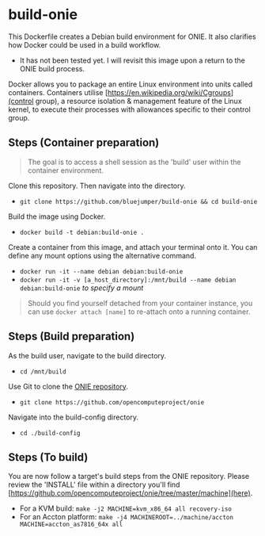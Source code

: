 # build-onie

This Dockerfile creates a Debian build environment for ONIE.
It also clarifies how Docker could be used in a build workflow. 

* It has not been tested yet. I will revisit this image upon a return to the ONIE build process.

Docker allows you to package an entire Linux environment into units called containers. Containers utilise [https://en.wikipedia.org/wiki/Cgroups](control group), a resource isolation & management feature of the Linux kernel, to execute their processes with allowances specific to their control group.

## Steps (Container preparation)
> The goal is to access a shell session as the 'build' user within the container environment.

Clone this repository. Then navigate into the directory.
* `git clone https://github.com/bluejumper/build-onie && cd build-onie`

Build the image using Docker.
* `docker build -t debian:build-onie .`

Create a container from this image, and attach your terminal onto it.
You can define any mount options using the alternative command.
* `docker run -it --name debian debian:build-onie`
* `docker run -it -v [a_host_directory]:/mnt/build --name debian debian:build-onie` *to specify a mount*
> Should you find yourself detached from your container instance, you can use `docker attach [name]` to re-attach onto a running container.

## Steps (Build preparation)
As the build user, navigate to the build directory.
* `cd /mnt/build`

Use Git to clone the [ONIE repository](https://github.com/opencomputeproject/onie "opencomputeproject/onie").
* `git clone https://github.com/opencomputeproject/onie`

Navigate into the build-config directory.
* `cd ./build-config`

## Steps (To build)
You are now follow a target's build steps from the ONIE repository.
Please review the 'INSTALL' file within a directory you'll find [https://github.com/opencomputeproject/onie/tree/master/machine](here). 
* For a KVM build: `make -j2 MACHINE=kvm_x86_64 all recovery-iso`
* For an Accton platform: `make -j4 MACHINEROOT=../machine/accton MACHINE=accton_as7816_64x all`
